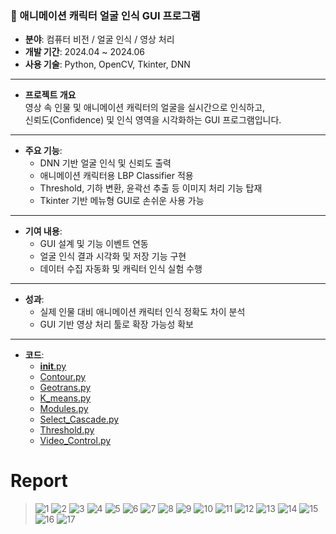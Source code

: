 ### 🧠 애니메이션 캐릭터 얼굴 인식 GUI 프로그램

- **분야**: 컴퓨터 비전 / 얼굴 인식 / 영상 처리  
- **개발 기간**: 2024.04 ~ 2024.06  
- **사용 기술**: Python, OpenCV, Tkinter, DNN

---

- **프로젝트 개요**  
  영상 속 인물 및 애니메이션 캐릭터의 얼굴을 실시간으로 인식하고,  
  신뢰도(Confidence) 및 인식 영역을 시각화하는 GUI 프로그램입니다.

---

- **주요 기능**:
  - DNN 기반 얼굴 인식 및 신뢰도 출력
  - 애니메이션 캐릭터용 LBP Classifier 적용
  - Threshold, 기하 변환, 윤곽선 추출 등 이미지 처리 기능 탑재
  - Tkinter 기반 메뉴형 GUI로 손쉬운 사용 가능

---

- **기여 내용**:
  - GUI 설계 및 기능 이벤트 연동
  - 얼굴 인식 결과 시각화 및 저장 기능 구현
  - 데이터 수집 자동화 및 캐릭터 인식 실험 수행

---

- **성과**:
  - 실제 인물 대비 애니메이션 캐릭터 인식 정확도 차이 분석
  - GUI 기반 영상 처리 툴로 확장 가능성 확보

---

- **코드**:
  - [__init__.py](https://github.com/LimJuHyung1/ComputreVision/blob/main/2%EC%B0%A8%EA%B3%BC%EC%A0%9C/%EC%86%8C%EC%8A%A4/__init__.py)
  - [Contour.py](https://github.com/LimJuHyung1/ComputreVision/blob/main/2%EC%B0%A8%EA%B3%BC%EC%A0%9C/%EC%86%8C%EC%8A%A4/Contour.py)
  - [Geotrans.py](https://github.com/LimJuHyung1/ComputreVision/blob/main/2%EC%B0%A8%EA%B3%BC%EC%A0%9C/%EC%86%8C%EC%8A%A4/Geotrans.py)
  - [K_means.py](https://github.com/LimJuHyung1/ComputreVision/blob/main/2%EC%B0%A8%EA%B3%BC%EC%A0%9C/%EC%86%8C%EC%8A%A4/K_means.py)
  - [Modules.py](https://github.com/LimJuHyung1/ComputreVision/blob/main/2%EC%B0%A8%EA%B3%BC%EC%A0%9C/%EC%86%8C%EC%8A%A4/Modules.py)
  - [Select_Cascade.py](https://github.com/LimJuHyung1/ComputreVision/blob/main/2%EC%B0%A8%EA%B3%BC%EC%A0%9C/%EC%86%8C%EC%8A%A4/Select_Cascade.py)
  - [Threshold.py](https://github.com/LimJuHyung1/ComputreVision/blob/main/2%EC%B0%A8%EA%B3%BC%EC%A0%9C/%EC%86%8C%EC%8A%A4/Threshold.py)
  - [Video_Control.py](https://github.com/LimJuHyung1/ComputreVision/blob/main/2%EC%B0%A8%EA%B3%BC%EC%A0%9C/%EC%86%8C%EC%8A%A4/Video_Control.py)
 

# Report 
> ![1](Images/0.jpg)
> ![2](Images/1.jpg)
> ![3](Images/2.jpg)
> ![4](Images/3.jpg)
> ![5](Images/4.jpg)
> ![6](Images/5.jpg)
> ![7](Images/6.jpg)
> ![8](Images/7.jpg)
> ![9](Images/8.jpg)
> ![10](Images/9.jpg)
> ![11](Images/10.jpg)
> ![12](Images/11.jpg)
> ![13](Images/12.jpg)
> ![14](Images/13.jpg)
> ![15](Images/14.jpg)
> ![16](Images/15.jpg)
> ![17](Images/16.jpg)
